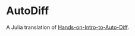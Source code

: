 # AutoDiff

A Julia translation of [Hands-on-Intro-to-Auto-Diff](https://github.com/Mostafa-Samir/Hands-on-Intro-to-Auto-Diff).
